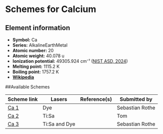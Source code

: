 # Schemes for Calcium

## Element information

- **Symbol:** Ca
- **Series:** AlkalineEarthMetal
- **Atomic number:** 20
- **Atomic weight:** 40.078 u
- **Ionization potential:**  49305.924 cm⁻¹ ([NIST ASD, 2024](https://www.nist.gov/pml/atomic-spectra-database))
- **Melting point:** 1115.2 K
- **Boiling point:** 1757.2 K
- [**Wikipedia**](https://en.wikipedia.org/wiki/Calcium)

##Available Schemes

|       Scheme link       |    Lasers     | Reference(s) |  Submitted by   |
| ----------------------- | ------------- | ------------ | --------------- |
| [Ca 1](../ca/ca-001.md) | Dye           |              | Sebastian Rothe |
| [Ca 2](../ca/ca-002.md) | Ti:Sa         |              | Tom             |
| [Ca 3](../ca/ca-003.md) | Ti:Sa and Dye |              | Sebastian Rothe |
